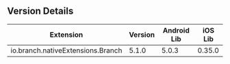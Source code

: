 ## Version Details

| Extension | Version | Android Lib | iOS Lib |
| --- | --- | --- | --- |
| io.branch.nativeExtensions.Branch | 5.1.0 | 5.0.3 | 0.35.0 |
